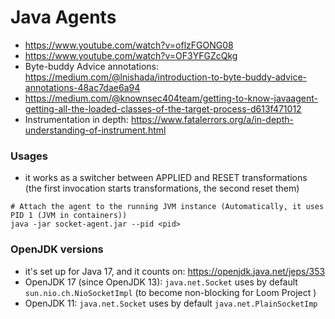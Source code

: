 # Java Agents

- https://www.youtube.com/watch?v=oflzFGONG08
- https://www.youtube.com/watch?v=OF3YFGZcQkg
- Byte-buddy Advice annotations: https://medium.com/@lnishada/introduction-to-byte-buddy-advice-annotations-48ac7dae6a94
- https://medium.com/@knownsec404team/getting-to-know-javaagent-getting-all-the-loaded-classes-of-the-target-process-d613f471012
- Instrumentation in depth: https://www.fatalerrors.org/a/in-depth-understanding-of-instrument.html

### Usages

- it works as a switcher between APPLIED and RESET transformations (the first invocation starts transformations, the second reset them) 

```
# Attach the agent to the running JVM instance (Automatically, it uses PID 1 (JVM in containers))
java -jar socket-agent.jar --pid <pid>
```

### OpenJDK versions

- it's set up for Java 17, and it counts on: https://openjdk.java.net/jeps/353 
- OpenJDK 17 (since OpenJDK 13): `java.net.Socket` uses by default `sun.nio.ch.NioSocketImpl` (to become non-blocking for Loom Project )
- OpenJDK 11: `java.net.Socket` uses by default `java.net.PlainSocketImp`